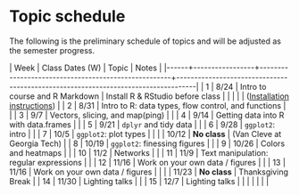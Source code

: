 
Topic schedule
================

The following is the preliminary schedule of topics and will be adjusted as the semester progress.

| Week | Class Dates (W) | Topic                                               | Notes                                                                             |
|------+-----------------+-----------------------------------------------------+-----------------------------------------------------------------------------------|
|    1 | 8/24            | Intro to course and R Markdown                      | Install R & RStudio before class                                                  |
|      |                 |                                                     | ([Installation instructions](http://stat545.com/block000_r-rstudio-install.html)) |
|    2 | 8/31            | Intro to R: data types, flow control, and functions |                                                                                   |
|    3 | 9/7             | Vectors, slicing, and map(ping)                     |                                                                                   |
|    4 | 9/14            | Getting data into R with data.frames                |                                                                                   |
|    5 | 9/21            | `dplyr` and tidy data                               |                                                                                   |
|    6 | 9/28            | `ggplot2`: intro                                    |                                                                                   |
|    7 | 10/5            | `ggplot2`: plot types                               |                                                                                   |
|      | 10/12           | **No class**                                        | (Van Cleve at Georgia Tech)                                                       |
|    8 | 10/19           | `ggplot2`: finessing figures                        |                                                                                   |
|    9 | 10/26           | Colors and heatmaps                                 |                                                                                   |
|   10 | 11/2            | Networks                                            |                                                                                   |
|   11 | 11/9            | Text manipulation: regular expressions              |                                                                                   |
|   12 | 11/16           | Work on your own data / figures                     |                                                                                   |
|   13 | 11/16           | Work on your own data / figures                     |                                                                                   |
|      | 11/23           | **No class**                                        | Thanksgiving Break                                                                |
|   14 | 11/30           | Lighting talks                                      |                                                                                   |
|   15 | 12/7            | Lighting talks                                      |                                                                                   |
|      |                 |                                                     |                                                                                   |
